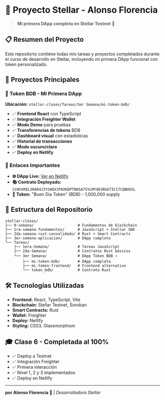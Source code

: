 # 🦈 Proyecto Stellar - Alonso Florencia

> **Mi primera DApp completa en Stellar Testnet** 🚀

## 📋 Resumen del Proyecto

Este repositorio contiene todas mis tareas y proyectos completados durante el curso de desarrollo en Stellar, incluyendo mi primera DApp funcional con token personalizado.

## 🎯 Proyectos Principales

### 🦈 Token BDB - Mi Primera DApp
**Ubicación:** `stellar-clases/Tareas/3er Semana/mi-token-bdb/`

- ✅ **Frontend React** con TypeScript
- ✅ **Integración Freighter Wallet** 
- ✅ **Modo Demo** para pruebas
- ✅ **Transferencias de tokens** BDB
- ✅ **Dashboard visual** con estadísticas
- ✅ **Historial de transacciones**
- ✅ **Modo oscuro/claro**
- ✅ **Deploy en Netlify**

### 🔗 Enlaces Importantes

- **🌐 DApp Live:** [Ver en Netlify](https://tu-dapp.netlify.app)
- **📚 Contrato Deployado:** `CCWVXREL3RAD4J3Y3AEX3PAXKDPTN65A7SYLMY4EVBG6TICI7CQBHGXL`
- **🦈 Token:** "Buen Dia Token" (BDB) - 1,000,000 supply

## 📁 Estructura del Repositorio

```
stellar-clases/
├── 0-semana/                    # Fundamentos de blockchain
├── 1ra-semana-fundamentos/      # JavaScript + Stellar SDK
├── 2da-semana-rust-consolidado/ # Rust + Smart Contracts
├── 3er-semana-aplicacion/       # DApp completa
└── Tareas/
    ├── 1era-Semana/             # Tareas JavaScript
    ├── 2da-Semana/              # Contratos Rust básicos
    └── 3er Semana/              # DApp Token BDB ⭐
        ├── mi-token-bdb/        # DApp completa
        ├── mi-token-frontend/   # Frontend alternativo
        └── token_bdb/           # Contrato Rust
```

## 🛠️ Tecnologías Utilizadas

- **Frontend:** React, TypeScript, Vite
- **Blockchain:** Stellar Testnet, Soroban
- **Smart Contracts:** Rust
- **Wallet:** Freighter
- **Deploy:** Netlify
- **Styling:** CSS3, Glassmorphism

## 🎓 Clase 6 - Completada al 100%

- ✅ Deploy a Testnet
- ✅ Integración Freighter
- ✅ Primera interacción
- ✅ Nivel 1, 2 y 3 implementados
- ✅ Deploy en Netlify

---

**por Alonso Florencia 🦈** | *Desarrolladora Stellar*
